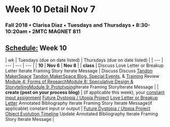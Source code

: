# Week 10 Detail Nov 7

### Fall 2018 • Clarisa Diaz • Tuesdays and Thursdays • 8:30-10:20am • 2MTC MAGNET 811

## [Schedule:](./) Week 10

| wk | Tuesdays \(due on date listed\) | Thursdays \(due on date listed\) |
| --- | --- | --- | --- |
| **10** | **Nov 6** | **Nov 8** |
| **class** | Discuss Love Letter or Breakup Letter Iterate Framing Story Iterate Message |  Discuss Discuss [Tandon MakerSpace](http://engineering.nyu.edu/life/student-resources/makerspace) [Tandon MakerSpace Blog, Special Events](https://wp.nyu.edu/makerspace/), & [Training](https://wp.nyu.edu/makerspace/training-calendar) Review [Module 4: Forms of Research](http://teaching.polishedsolid.com/ip/mod4/content/index.html)[Module 8: Speculative Design & Storytelling](http://teaching.polishedsolid.com/ip/mod8/content/index.html)[Module 9: Prototyping](http://teaching.polishedsolid.com/ip/mod9/content/index.html)Iterate Framing StoryIterate Message |
| **create \(post on your process blog\)** |  \(if applicable this week\), your [constant input assignment](../assignments/constant-input-or-output.md)   [Future Dystopia / Utopia Project](../projects/future-dystopia-utopia-project.md) [Love Letter or Breakup Letter](week-10-detail-nov-06.md) Annotated Bibliography Iterate Framing Story Iterate Message\(if applicable\) constant input or output | [Future Dystopia / Utopia Project](../projects/future-dystopia-utopia-project.md) [Object Evolution Timeline](../assignments/evolution-timeline.md) Update Annotated Bibliography Iterate Framing Story Iterate Message |


